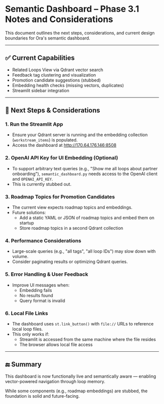 
# Semantic Dashboard – Phase 3.1 Notes and Considerations

This document outlines the next steps, considerations, and current design boundaries for Ora's semantic dashboard.

---

## ✅ Current Capabilities

- Related Loops View via Qdrant vector search
- Feedback tag clustering and visualization
- Promotion candidate suggestions (stubbed)
- Embedding health checks (missing vectors, duplicates)
- Streamlit sidebar integration

---

## 🔄 Next Steps & Considerations

### 1. Run the Streamlit App
- Ensure your Qdrant server is running and the embedding collection (`workstream_items`) is populated.
- Access the dashboard at http://170.64.176.146:8508

### 2. OpenAI API Key for UI Embedding (Optional)
- To support arbitrary text queries (e.g., "Show me all loops about partner onboarding"), `semantic_dashboard.py` needs access to the OpenAI client and `OPENAI_API_KEY`.
- This is currently stubbed out.

### 3. Roadmap Topics for Promotion Candidates
- The current view expects roadmap topics and embeddings.
- Future solutions:
  - Add a static YAML or JSON of roadmap topics and embed them on startup
  - Store roadmap topics in a second Qdrant collection

### 4. Performance Considerations
- Large-scale queries (e.g., "all tags", "all loop IDs") may slow down with volume.
- Consider paginating results or optimizing Qdrant queries.

### 5. Error Handling & User Feedback
- Improve UI messages when:
  - Embedding fails
  - No results found
  - Query format is invalid

### 6. Local File Links
- The dashboard uses `st.link_button()` with `file://` URLs to reference local loop files.
- This only works if:
  - Streamlit is accessed from the same machine where the file resides
  - The browser allows local file access

---

## 🔚 Summary

This dashboard is now functionally live and semantically aware — enabling vector-powered navigation through loop memory.

While some components (e.g., roadmap embeddings) are stubbed, the foundation is solid and future-facing.

